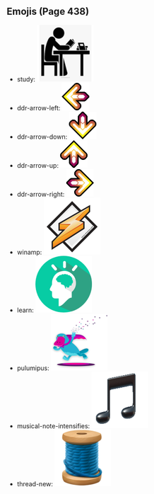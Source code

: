 
## Emojis (Page 438)

* study: ![study](output/study.png)
* ddr-arrow-left: ![ddr-arrow-left](output/ddr-arrow-left.gif)
* ddr-arrow-down: ![ddr-arrow-down](output/ddr-arrow-down.gif)
* ddr-arrow-up: ![ddr-arrow-up](output/ddr-arrow-up.gif)
* ddr-arrow-right: ![ddr-arrow-right](output/ddr-arrow-right.gif)
* winamp: ![winamp](output/winamp.png)
* learn: ![learn](output/learn.png)
* pulumipus: ![pulumipus](output/pulumipus.png)
* musical-note-intensifies: ![musical-note-intensifies](output/musical-note-intensifies.gif)
* thread-new: ![thread-new](output/thread-new.png)
